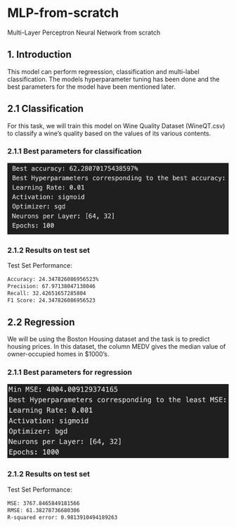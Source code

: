 # MLP-from-scratch
Multi-Layer Perceptron Neural Network from scratch

## 1. Introduction

This model can perform regreession, classification and multi-label classification. The models hyperparameter tuning has been done and the best parameters for the model have been mentioned later.

##  2.1 Classification

For this task, we will train this model on Wine Quality Dataset (WineQT.csv) to classify a wine’s quality based on the values of its various contents.

### 2.1.1 Best parameters for classification

![alt text](images/Best-params-class.png)

### 2.1.2 Results on test set

Test Set Performance:
```
Accuracy: 24.347826086956523%
Precision: 67.97138047138046
Recall: 32.42651657285804
F1 Score: 24.347826086956523
```

## 2.2 Regression

We will be using the Boston Housing dataset and the task is to predict housing prices. In this dataset, the column MEDV
gives the median value of owner-occupied homes in $1000’s.

### 2.1.1 Best parameters for regression

![alt text](images/Best-params-reg.png)

### 2.1.2 Results on test set

Test Set Performance:

```
MSE: 3767.8465849181566
RMSE: 61.38278736680306
R-squared error: 0.9813910494189263
```
